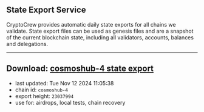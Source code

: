 ## State Export Service
CryptoCrew provides automatic daily state exports for all chains we validate. State export files can be used as genesis files and are a snapshot of the current blockchain state, including all validators, accounts, balances and delegations.

---
**Download: [cosmoshub-4 state export](https://dl-eu2.ccvalidators.com/SERVICE/cosmoshub/cosmoshub-4_export_23037994.json)**
---

- last updated: Tue Nov 12 2024 11:05:38
- chain id: `cosmoshub-4`
- export height: `23037994`
- use for: airdrops, local tests, chain recovery
